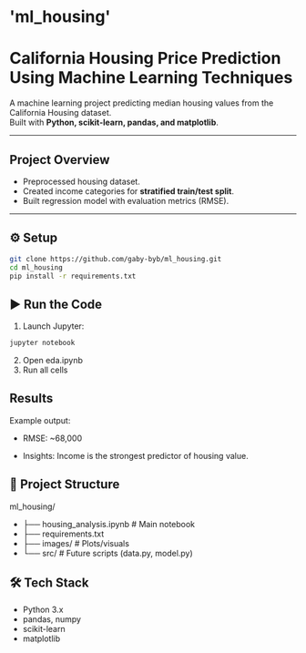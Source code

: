 # 'ml_housing'

# California Housing Price Prediction Using Machine Learning Techniques

A machine learning project predicting median housing values from the California Housing dataset.  
Built with **Python, scikit-learn, pandas, and matplotlib**.

---

## Project Overview

- Preprocessed housing dataset.
- Created income categories for **stratified train/test split**.
- Built regression model with evaluation metrics (RMSE).

---

## ⚙️ Setup

```bash
git clone https://github.com/gaby-byb/ml_housing.git
cd ml_housing
pip install -r requirements.txt

```

## ▶️ Run the Code

1. Launch Jupyter:

```bash
jupyter notebook
```

2. Open eda.ipynb
3. Run all cells

## Results

Example output:

- RMSE: ~68,000

- Insights: Income is the strongest predictor of housing value.

## 📂 Project Structure

ml_housing/

- ├── housing_analysis.ipynb # Main notebook
- ├── requirements.txt
- ├── images/ # Plots/visuals
- └── src/ # Future scripts (data.py, model.py)

## 🛠 Tech Stack

- Python 3.x
- pandas, numpy
- scikit-learn
- matplotlib
